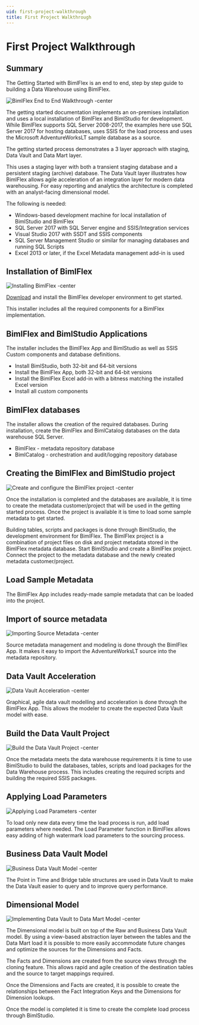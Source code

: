 ```yaml
---
uid: first-project-walkthrough
title: First Project Walkthrough
---
```

# First Project Walkthrough

## Summary

The Getting Started with BimlFlex is an end to end, step by step guide to building a Data Warehouse using BimlFlex.

![BimlFlex End to End Walkthrough -center](https://www.youtube.com/watch?v=6BgkXqjDtvY?rel=0&autoplay=0 "BimlFlex End to End Walkthrough")

The getting started documentation implements an on-premises installation and uses a local installation of BimlFlex and BimlStudio for development. While BimlFlex supports SQL Server 2008-2017, the examples here use SQL Server 2017 for hosting databases, uses SSIS for the load process and uses the Microsoft AdventureWorksLT sample database as a source.

The getting started process demonstrates a 3 layer approach with staging, Data Vault and Data Mart layer.

This uses a staging layer with both a transient staging database and a persistent staging (archive) database. The Data Vault layer illustrates how BimlFlex allows agile acceleration of an integration layer for modern data warehousing. For easy reporting and analytics the architecture is completed with an analyst-facing dimensional model.

The following is needed:

* Windows-based development machine for local installation of BimlStudio and BimlFlex
* SQL Server 2017 with SQL Server engine and SSIS/Integration services
* Visual Studio 2017 with SSDT and SSIS components
* SQL Server Management Studio or similar for managing databases and running SQL Scripts
* Excel 2013 or later, if the Excel Metadata management add-in is used

## Installation of BimlFlex

![Installing BimlFlex -center](https://www.youtube.com/watch?v=nnv5XnqbhvI?rel=0&autoplay=0 "Installing BimlFlex")

[Download](https://varigence.com/downloads/bimlflexdevsetup.exe) and install the BimlFlex developer environment to get started.

This installer includes all the required components for a BimlFlex implementation.

## BimlFlex and BimlStudio Applications

The installer includes the BimlFlex App and BimlStudio as well as SSIS Custom components and database definitions.

* Install BimlStudio, both 32-bit and 64-bit versions
* Install the BimlFlex App, both 32-bit and 64-bit versions
* Install the BimlFlex Excel add-in with a bitness matching the installed Excel version
* Install all custom components

## BimlFlex databases

The installer allows the creation of the required databases. During installation, create the BimlFlex and BimlCatalog databases on the data warehouse SQL Server.

* BimlFlex - metadata repository database
* BimlCatalog - orchestration and audit/logging repository database

## Creating the BimlFlex and BimlStudio project

![Create and configure the BimlFlex project -center](https://www.youtube.com/watch?v=7zt7CmFjDZk?rel=0&autoplay=0 "Create and configure the BimlFlex project")

Once the installation is completed and the databases are available, it is time to create the metadata customer/project that will be used in the getting started process. Once the project is available it is time to load some sample metadata to get started.

Building tables, scripts and packages is done through BimlStudio, the development environment for BimlFlex. The BimlFlex project is a combination of project files on disk and project metadata stored in the BimlFlex metadata database. Start BimlStudio and create a BimlFlex project. Connect the project to the metadata database and the newly created metadata customer/project.

## Load Sample Metadata

The BimlFlex App includes ready-made sample metadata that can be loaded into the project.

## Import of source metadata

![Importing Source Metadata -center](https://www.youtube.com/watch?v=ClMJcZPdSks?rel=0&autoplay=0 "Importing Source Metadata")

Source metadata management and modeling is done through the BimlFlex App. It makes it easy to import the AdventureWorksLT source into the metadata repository.

## Data Vault Acceleration

![Data Vault Acceleration -center](https://www.youtube.com/watch?v=w1UTANpF_ug?rel=0&autoplay=0 "Data Vault Acceleration")

Graphical, agile data vault modelling and acceleration is done through the BimlFlex App. This allows the modeler to create the expected Data Vault model with ease.

## Build the Data Vault Project

![Build the Data Vault Project -center](https://www.youtube.com/watch?v=qYu8pwqgAm0?rel=0&autoplay=0 "Build the Data Vault Project")

Once the metadata meets the data warehouse requirements it is time to use BimlStudio to build the databases, tables, scripts and load packages for the Data Warehouse process. This includes creating the required scripts and building the required SSIS packages.

## Applying Load Parameters

![Applying Load Parameters -center](https://www.youtube.com/watch?v=7GwiIC5vbs8?rel=0&autoplay=0 "Applying Load Parameters")

To load only new data every time the load process is run, add load parameters where needed. The Load Parameter function in BimlFlex allows easy adding of high watermark load parameters to the sourcing process.

## Business Data Vault Model

![Business Data Vault Model -center](https://www.youtube.com/watch?v=JZT8rDBMhmI?rel=0&autoplay=0 "Business Data Vault Model")

The Point in Time and Bridge table structures are used in Data Vault to make the Data Vault easier to query and to improve query performance.

## Dimensional Model

![Implementing Data Vault to Data Mart Model -center](https://www.youtube.com/watch?v=UKq-libt3xg?rel=0&autoplay=0 "Implementing Data Vault to Data Mart Model")

The Dimensional model is built on top of the Raw and Business Data Vault model. By using a view-based abstraction layer between the tables and the Data Mart load it is possible to more easily accommodate future changes and optimize the sources for the Dimensions and Facts.

The Facts and Dimensions are created from the source views through the cloning feature. This allows rapid and agile creation of the destination tables and the source to target mappings required.

Once the Dimensions and Facts are created, it is possible to create the relationships between the Fact Integration Keys and the Dimensions for Dimension lookups.

Once the model is completed it is time to create the complete load process through BimlStudio.
